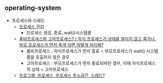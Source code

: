 ## operating-system
- 프로세스와 스레드
  - [프로세스 관리](https://github.com/Suxxxxhyun/computer-science-archive/blob/main/os/part2/os-learning(1).md)
    - 프로세스 생성, 종료, wait()시스템콜
  - [좀비프로세스와 고아프로세스? / 자식 프로세스가 상태를 알리지 않고 죽거나, 부모 프로세스가 먼저 죽게 되면 어떻게 처리해?](https://github.com/Suxxxxhyun/computer-science-archive/blob/main/os/part2/os-learning(2).md)
    - 좀비프로세스 : 자식프로세스가 먼저 종료 + 부모프로세스가 wait() 시스템콜을 호출하지 않은 경우
    - 고아프로세스 : 부모프로세스가 먼저 종료되버린 경우, 이때 자식프로세스의 상태 = 고아프로세스
  - [프로그램, 프로세스, 프로세스 주소공간, 스레드?](https://github.com/Suxxxxhyun/computer-science-archive/blob/main/os/part2/os-learning(3).md)
